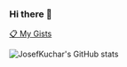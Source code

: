 ### Hi there 👋
[📋 My Gists](https://gist.github.com/JosefKuchar/)

![JosefKuchar's GitHub stats](https://github-readme-stats.vercel.app/api?username=JosefKuchar&show_icons=true&theme=tokyonight&hide_border=true&include_all_commits=true&count_private=true&hide_title=true)

<!--
**JosefKuchar/JosefKuchar** is a ✨ _special_ ✨ repository because its `README.md` (this file) appears on your GitHub profile.

Here are some ideas to get you started:

- 🔭 I’m currently working on ...
- 🌱 I’m currently learning ...
- 👯 I’m looking to collaborate on ...
- 🤔 I’m looking for help with ...
- 💬 Ask me about ...
- 📫 How to reach me: ...
- 😄 Pronouns: ...
- ⚡ Fun fact: ...
-->
